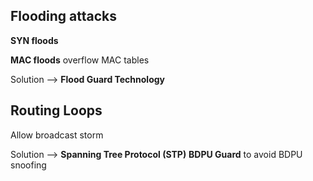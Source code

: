 
## Flooding attacks

**SYN floods**

**MAC floods**
overflow MAC tables

Solution --> **Flood Guard Technology**
## Routing Loops
Allow broadcast storm

Solution --> **Spanning Tree Protocol (STP)**
**BDPU Guard** to avoid BDPU snoofing

